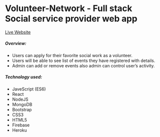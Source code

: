 # Volunteer-Network - Full stack Social service provider web app 
[Live Website](https://volunteer-network-70619.web.app/)
##### Overview: 
* Users can apply for their favorite social work as a volunteer.
* Users will be able to see list of events they have registered with details.
* Admin can add or remove events also admin can control user’s activity.
##### Technology used:
* JaveScript (ES6)
* React
* NodeJS
* MongoDB
* Bootstrap
* CSS3
* HTML5
* Firebase
* Heroku
